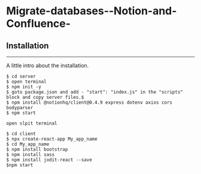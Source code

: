 # Migrate-databases--Notion-and-Confluence-
## Installation
***
A little intro about the installation. 
```
$ cd server
$ open terminal 
$ npm init -y
$ goto package.json and add - "start": "index.js" in the "scripts" block and copy server files.$ 
$ npm install @notionhq/client@0.4.9 express dotenv axios cors bodyparser
$ npm start

open slpit terminal

$ cd client
$ npx create-react-app My_app_name
$ cd My_app_name
$ npm install bootstrap
$ npm install sass
$ npm install jodit-react --save
$npm start
```


